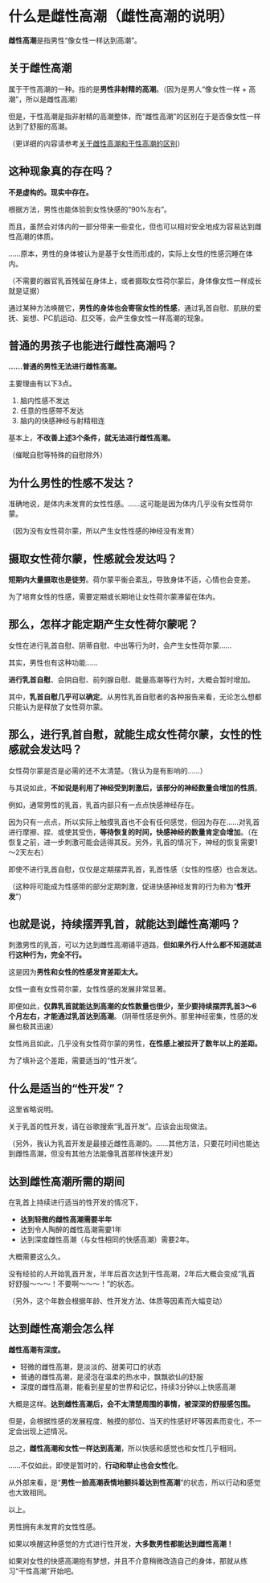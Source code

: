 # 什么是雌性高潮（雌性高潮的说明） [​](#什么是雌性高潮-雌性高潮的说明)

**雌性高潮**是指男性“像女性一样达到高潮”。

## 关于雌性高潮 [​](#关于雌性高潮)

属于干性高潮的一种。指的是**男性非射精的高潮**。（因为是男人“像女性一样 + 高潮”，所以是雌性高潮）

但是，干性高潮是指非射精的高潮整体，而“雌性高潮”的区别在于是否像女性一样达到了舒服的高潮。

（更详细的内容请参考[关于雌性高潮和干性高潮的区别](/femorg/zatsudan/page-a4-2.html)）

## 这种现象真的存在吗？ [​](#这种现象真的存在吗)

**不是虚构的。现实中存在。**

根据方法，男性也能体验到女性快感的“90%左右”。

而且，虽然会对体内的一部分带来一些变化，但也可以相对安全地成为容易达到雌性高潮的体质。

……原本，男性的身体被认为是基于女性而形成的，实际上女性的性感沉睡在体内。

（不需要的器官乳首残留在身体上，或者摄取女性荷尔蒙后，身体像女性一样成长就是证据）

通过某种方法唤醒它，**男性的身体也会寄宿女性的性感**，通过乳首自慰、肌肤的爱抚、妄想、PC肌运动、肛交等，会产生像女性一样高潮的现象。

## 普通的男孩子也能进行雌性高潮吗？ [​](#普通的男孩子也能进行雌性高潮吗)

**……普通的男性无法进行雌性高潮。**

主要理由有以下3点。

1.  脑内性感不发达
2.  任意的性感带不发达
3.  脑内的快感神经与射精相连

基本上，**不改善上述3个条件，就无法进行雌性高潮。**

（催眠自慰等特殊的自慰除外）

## 为什么男性的性感不发达？ [​](#为什么男性的性感不发达)

准确地说，是体内未发育的女性性感。……这可能是因为体内几乎没有女性荷尔蒙。

（因为没有女性荷尔蒙，所以产生女性性感的神经没有发育）

## 摄取女性荷尔蒙，性感就会发达吗？ [​](#摄取女性荷尔蒙-性感就会发达吗)

**短期内大量摄取也是徒劳**。荷尔蒙平衡会紊乱，导致身体不适，心情也会变差。

为了培育女性的性感，需要定期或长期地让女性荷尔蒙滞留在体内。

## 那么，怎样才能定期产生女性荷尔蒙呢？ [​](#那么-怎样才能定期产生女性荷尔蒙呢)

女性在进行乳首自慰、阴蒂自慰、中出等行为时，会产生女性荷尔蒙……

其实，男性也有这种功能……

**进行乳首自慰**、会阴自慰、前列腺自慰、能量高潮等行为时，大概会暂时增加。

其中，**乳首自慰几乎可以确定**。从男性乳首自慰者的各种报告来看，无论怎么想都只能认为是释放了女性荷尔蒙。

## 那么，进行乳首自慰，就能生成女性荷尔蒙，女性的性感就会发达吗？ [​](#那么-进行乳首自慰-就能生成女性荷尔蒙-女性的性感就会发达吗)

女性荷尔蒙是否是必需的还不太清楚。（我认为是有影响的……）

与其说如此，**不如说是利用了神经受到刺激后，该部分的神经数量会增加的性质**。

例如，通常男性的乳首，乳首内部只有一点点快感神经存在。

因为只有一点点，所以实际上触摸乳首也不会有任何感觉，但因为存在……对乳首进行摩擦、捏、或使其受伤，**等待恢复的时间，快感神经的数量肯定会增加**。（在恢复之前，进一步刺激可能会适得其反。另外，乳首的情况下，神经的恢复需要1～2天左右）

即使不进行乳首自慰，仅仅是定期摆弄乳首，乳首性感（女性的性感）也会发达。

（这种将可能成为性感带的部分定期刺激，促进快感神经发育的行为称为“**性开发**”）

## 也就是说，持续摆弄乳首，就能达到雌性高潮吗？ [​](#也就是说-持续摆弄乳首-就能达到雌性高潮吗)

刺激男性的乳首，可以为达到雌性高潮铺平道路，**但如果外行人什么都不知道就进行这种行为，完全不行。**

这是因为**男性和女性的性感发育差距太大。**

女性一直有女性荷尔蒙，女性性感的发展非常显著。

即便如此，**仅靠乳首就能达到高潮的女性数量也很少，至少要持续摆弄乳首3～6个月左右，才能通过乳首达到高潮**。（阴蒂性感是例外。那里神经密集，性感的发展也极其迅速）

女性尚且如此，几乎没有女性荷尔蒙的男性，**在性感上被拉开了数年以上的差距。**

为了填补这个差距，需要适当的“性开发”。

## 什么是适当的“性开发”？ [​](#什么是适当的-性开发)

这里省略说明。

关于乳首的性开发，请在谷歌搜索“乳首开发”。应该会出现做法。

（另外，我认为乳首开发是最接近雌性高潮的。……其他方法，只要花时间也能达到雌性高潮，但没有其他方法能像乳首那样快速开发）

## 达到雌性高潮所需的期间 [​](#达到雌性高潮所需的期间)

在乳首上持续进行适当的性开发的情况下，

+   **达到轻微的雌性高潮需要半年**
+   达到令人陶醉的雌性高潮需要1年
+   达到深度雌性高潮（与女性相同的快感高潮）需要2年。

大概需要这么久。

没有经验的人开始乳首开发，半年后首次达到干性高潮，2年后大概会变成“乳首好舒服～～～！不要啊～～～！”的状态。

（另外，这个年数会根据年龄、性开发方法、体质等因素而大幅变动）

## 达到雌性高潮会怎么样 [​](#达到雌性高潮会怎么样)

**雌性高潮有深度。**

+   轻微的雌性高潮，是淡淡的、甜美可口的状态
+   普通的雌性高潮，是浸泡在温柔的热水中，飘飘欲仙的舒服
+   深度的雌性高潮，能看到星星的世界和记忆，持续3分钟以上快感高潮

大概是这样。**达到雌性高潮后，会不太清楚周围的事情，被深深的舒服感包围。**

但是，会根据性感的发展程度、触摸的部位、当天的性感好坏等因素而变化，不一定会出现上述情况。

总之，**雌性高潮和女性一样达到高潮**，所以快感和感觉也和女性几乎相同。

……不仅如此，即使是暂时的，**行动和举止也会女性化**。

从外部来看，是“**男性一脸高潮表情地颤抖着达到性高潮**”的状态，所以行动和感觉也大致相同。

以上。

男性拥有未发育的女性性感。

如果以唤醒这种感觉的方式进行性开发，**大多数男性都能达到雌性高潮！**

如果对女性的快感高潮抱有梦想，并且不介意稍微改造自己的身体，那就从练习“干性高潮”开始吧。